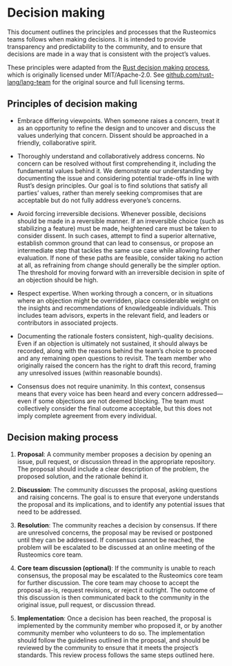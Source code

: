 # Decision making

This document outlines the principles and processes that the Rusteomics teams follows when
making decisions. It is intended to provide transparency and predictability to the community, and
to ensure that decisions are made in a way that is consistent with the project’s values.

These principles were adapted from the [Rust decision making process][rust-decision-making], which
is originally licensed under MIT/Apache-2.0. See
[github.com/rust-lang/lang-team][rust-decision-making-source] for the original source and full
licensing terms.

## Principles of decision making

- Embrace differing viewpoints. When someone raises a concern, treat it as an opportunity to refine
  the design and to uncover and discuss the values underlying that concern. Dissent should be
  approached in a friendly, collaborative spirit.

- Thoroughly understand and collaboratively address concerns. No concern can be resolved without
  first comprehending it, including the fundamental values behind it. We demonstrate our
  understanding by documenting the issue and considering potential trade-offs in line with Rust’s
  design principles. Our goal is to find solutions that satisfy all parties’ values, rather than
  merely seeking compromises that are acceptable but do not fully address everyone’s concerns.

- Avoid forcing irreversible decisions. Whenever possible, decisions should be made in a reversible
  manner. If an irreversible choice (such as stabilizing a feature) must be made, heightened care
  must be taken to consider dissent. In such cases, attempt to find a superior alternative, establish
  common ground that can lead to consensus, or propose an intermediate step that tackles the same use
  case while allowing further evaluation. If none of these paths are feasible, consider taking no
  action at all, as refraining from change should generally be the simpler option. The threshold for
  moving forward with an irreversible decision in spite of an objection should be high.

- Respect expertise. When working through a concern, or in situations where an objection might be
  overridden, place considerable weight on the insights and recommendations of knowledgeable
  individuals. This includes team advisors, experts in the relevant field, and leaders or
  contributors in associated projects.

- Documenting the rationale fosters consistent, high-quality decisions. Even if an objection is
  ultimately not sustained, it should always be recorded, along with the reasons behind the team’s
  choice to proceed and any remaining open questions to revisit. The team member who originally
  raised the concern has the right to draft this record, framing any unresolved issues (within
  reasonable bounds).

- Consensus does not require unanimity. In this context, consensus means that every voice has been
  heard and every concern addressed—even if some objections are not deemed blocking. The team must
  collectively consider the final outcome acceptable, but this does not imply complete agreement
  from every individual.

## Decision making process

1. **Proposal**: A community member proposes a decision by opening an issue, pull request, or
   discussion thread in the appropriate repository. The proposal should include a clear description
   of the problem, the proposed solution, and the rationale behind it.

2. **Discussion**: The community discusses the proposal, asking questions and raising concerns. The
   goal is to ensure that everyone understands the proposal and its implications, and to identify
   any potential issues that need to be addressed.

3. **Resolution**: The community reaches a decision by consensus. If there are unresolved concerns,
   the proposal may be revised or postponed until they can be addressed. If consensus cannot be
   reached, the problem will be escalated to be discussed at an online meeting of the Rusteomics
   core team.

4. **Core team discussion (optional)**: If the community is unable to reach consensus, the proposal
   may be escalated to the Rusteomics core team for further discussion. The core team may choose to
   accept the proposal as-is, request revisions, or reject it outright. The outcome of this
   discussion is then communicated back to the community in the original issue, pull request, or
   discussion thread.

5. **Implementation**: Once a decision has been reached, the proposal is implemented by the
   community member who proposed it, or by another community member who volunteers to do so. The
   implementation should follow the guidelines outlined in the proposal, and should be reviewed by
   the community to ensure that it meets the project’s standards. This review process follows the
   same steps outlined here.

[rust-decision-making]: https://rust-lang.github.io/team/working-groups/decision-making.html
[rust-decision-making-source]: https://github.com/rust-lang/lang-team/blob/401f90116f28f07fd7c4680869add68f71441a2a/src/decision_process.md
